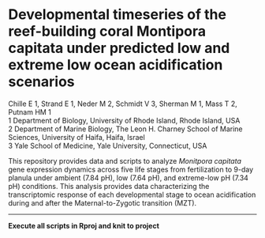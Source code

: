 # Developmental timeseries of the reef-building coral **Montipora capitata** under predicted low and extreme low ocean acidification scenarios

Chille E 1, Strand E 1, Neder M 2, Schmidt V 3, Sherman M 1, Mass T 2, Putnam HM 1  
1 Department of Biology, University of Rhode Island, Rhode Island, USA  
2 Department of Marine Biology, The Leon H. Charney School of Marine Sciences, University of Haifa, Haifa, Israel  
3 Yale School of Medicine, Yale University, Connecticut, USA  

This repository provides data and scripts to analyze *Monitpora capitata* gene expression dynamics across five life stages from fertilization to 9-day planula under ambient (7.84 pH), low (7.64 pH), and extreme-low pH (7.34 pH) conditions. This analysis provides data characterizing the transcriptomic response of each developmental stage to ocean acidification during and after the Maternal-to-Zygotic transition (MZT).

---

**Execute all scripts in Rproj and knit to project**